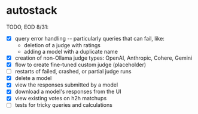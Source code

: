 # autostack

TODO, EOD 8/31:

- [x] query error handling -- particularly queries that can fail, like:
    - deletion of a judge with ratings
    - adding a model with a duplicate name
- [x] creation of non-Ollama judge types: OpenAI, Anthropic, Cohere, Gemini
- [x] flow to create fine-tuned custom judge (placeholder)
- [ ] restarts of failed, crashed, or partial judge runs
- [x] delete a model
- [x] view the responses submitted by a model
- [x] download a model's responses from the UI
- [x] view existing votes on h2h matchups
- [ ] tests for tricky queries and calculations
